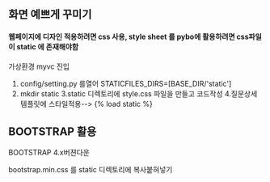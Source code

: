 ## 화면 예쁘게 꾸미기


#### 웹페이지에 디자인 적용하려면 css 사용, style sheet 를 pybo에 활용하려면 css파일이 static 에 존재해야함

가상환경 myvc 진입

1. config/setting.py 를열어 STATICFILES_DIRS=[BASE_DIR/'static'] 
2. mkdir static 
3.static 디렉토리에 style.css 파일을 만들고 코드작성
4.질문상세템플릿에 스타일적용--> {% load static %} <link rel='stylesheet' type='text/css' href="{% static 'style.css' %}">


## BOOTSTRAP 활용

BOOTSTRAP 4.x버젼다운

bootstrap.min.css 를 static 디렉토리에 복사붙혀넣기
